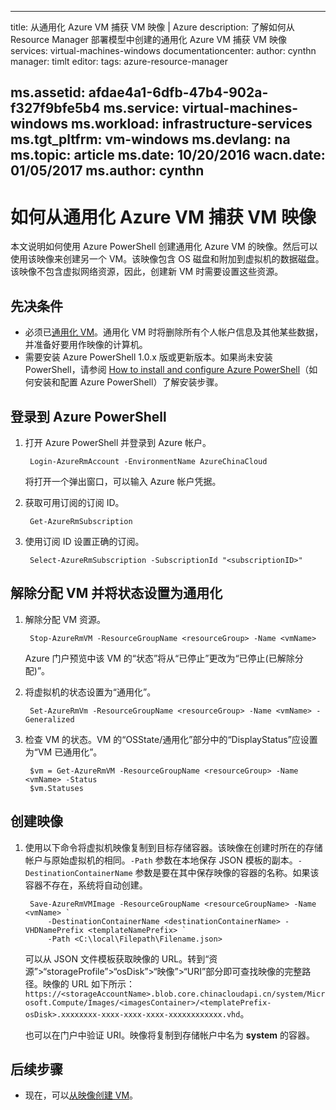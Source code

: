 <!-- need to be verified -->

---
title: 从通用化 Azure VM 捕获 VM 映像 | Azure
description: 了解如何从 Resource Manager 部署模型中创建的通用化 Azure VM 捕获 VM 映像
services: virtual-machines-windows
documentationcenter: 
author: cynthn
manager: timlt
editor: 
tags: azure-resource-manager

ms.assetid: afdae4a1-6dfb-47b4-902a-f327f9bfe5b4
ms.service: virtual-machines-windows
ms.workload: infrastructure-services
ms.tgt_pltfrm: vm-windows
ms.devlang: na
ms.topic: article
ms.date: 10/20/2016
wacn.date: 01/05/2017
ms.author: cynthn
---

# 如何从通用化 Azure VM 捕获 VM 映像
本文说明如何使用 Azure PowerShell 创建通用化 Azure VM 的映像。然后可以使用该映像来创建另一个 VM。该映像包含 OS 磁盘和附加到虚拟机的数据磁盘。该映像不包含虚拟网络资源，因此，创建新 VM 时需要设置这些资源。

## 先决条件
* 必须已[通用化 VM](./virtual-machines-windows-generalize-vhd.md)。通用化 VM 时将删除所有个人帐户信息及其他某些数据，并准备好要用作映像的计算机。
* 需要安装 Azure PowerShell 1.0.x 版或更新版本。如果尚未安装 PowerShell，请参阅 [How to install and configure Azure PowerShell](https://docs.microsoft.com/powershell/azureps-cmdlets-docs)（如何安装和配置 Azure PowerShell）了解安装步骤。

## 登录到 Azure PowerShell
1. 打开 Azure PowerShell 并登录到 Azure 帐户。

        Login-AzureRmAccount -EnvironmentName AzureChinaCloud

    将打开一个弹出窗口，可以输入 Azure 帐户凭据。
2. 获取可用订阅的订阅 ID。

        Get-AzureRmSubscription

3. 使用订阅 ID 设置正确的订阅。

        Select-AzureRmSubscription -SubscriptionId "<subscriptionID>"

## <a name="prepare-the-vm-for-image-capture"></a> 解除分配 VM 并将状态设置为通用化
1. 解除分配 VM 资源。

        Stop-AzureRmVM -ResourceGroupName <resourceGroup> -Name <vmName>

    Azure 门户预览中该 VM 的“状态”将从“已停止”更改为“已停止(已解除分配)”。
2. 将虚拟机的状态设置为“通用化”。

        Set-AzureRmVm -ResourceGroupName <resourceGroup> -Name <vmName> -Generalized

3. 检查 VM 的状态。VM 的“OSState/通用化”部分中的“DisplayStatus”应设置为“VM 已通用化”。

        $vm = Get-AzureRmVM -ResourceGroupName <resourceGroup> -Name <vmName> -Status
        $vm.Statuses

## <a name="capture-the-vm"></a> 创建映像
1. 使用以下命令将虚拟机映像复制到目标存储容器。该映像在创建时所在的存储帐户与原始虚拟机的相同。`-Path` 参数在本地保存 JSON 模板的副本。`-DestinationContainerName` 参数是要在其中保存映像的容器的名称。如果该容器不存在，系统将自动创建。

        Save-AzureRmVMImage -ResourceGroupName <resourceGroupName> -Name <vmName> `
            -DestinationContainerName <destinationContainerName> -VHDNamePrefix <templateNamePrefix> `
            -Path <C:\local\Filepath\Filename.json>

    可以从 JSON 文件模板获取映像的 URL。转到“资源”>“storageProfile”>“osDisk”>“映像”>“URI”部分即可查找映像的完整路径。映像的 URL 如下所示：`https://<storageAccountName>.blob.core.chinacloudapi.cn/system/Microsoft.Compute/Images/<imagesContainer>/<templatePrefix-osDisk>.xxxxxxxx-xxxx-xxxx-xxxx-xxxxxxxxxxxx.vhd`。
   
    也可以在门户中验证 URI。映像将复制到存储帐户中名为 **system** 的容器。

## 后续步骤
* 现在，可以[从映像创建 VM](./virtual-machines-windows-create-vm-generalized.md)。

<!---HONumber=Mooncake_1212_2016-->